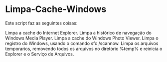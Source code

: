 # Limpa-Cache-Windows

Este script faz as seguintes coisas:

Limpa a cache do Internet Explorer.
Limpa a histórico de navegação do Windows Media Player.
Limpa a cache do Windows Photo Viewer.
Limpa o registro do Windows, usando o comando sfc /scannow.
Limpa os arquivos temporarios, removendo todos os arquivos no diretório %temp% e reinicia o Explorer e o Serviço de Arquivos.
